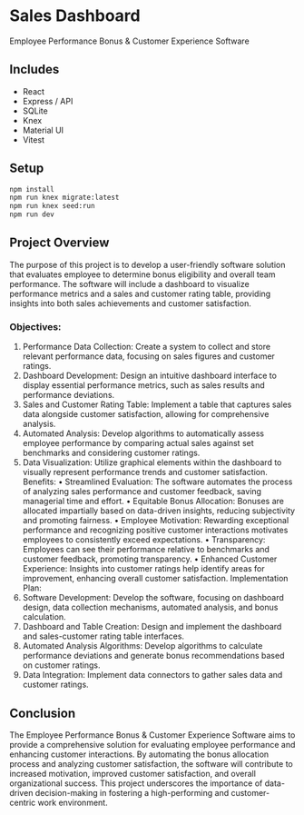 # Sales Dashboard

Employee Performance Bonus & Customer Experience Software

## Includes
- React
- Express / API
- SQLite
- Knex
- Material UI
- Vitest

## Setup
```sh
npm install
npm run knex migrate:latest
npm run knex seed:run
npm run dev
```

## Project Overview
The purpose of this project is to develop a user-friendly software solution that evaluates employee to determine bonus eligibility and overall team performance. The software will include a dashboard to visualize performance metrics and a sales and customer rating table, providing insights into both sales achievements and customer satisfaction.

### Objectives:
1.	Performance Data Collection: Create a system to collect and store relevant performance data, focusing on sales figures and customer ratings.
2.	Dashboard Development: Design an intuitive dashboard interface to display essential performance metrics, such as sales results and performance deviations.
3.	Sales and Customer Rating Table: Implement a table that captures sales data alongside customer satisfaction, allowing for comprehensive analysis.
4.	Automated Analysis: Develop algorithms to automatically assess employee performance by comparing actual sales against set benchmarks and considering customer ratings.
5.	Data Visualization: Utilize graphical elements within the dashboard to visually represent performance trends and customer satisfaction.
Benefits:
•	Streamlined Evaluation: The software automates the process of analyzing sales performance and customer feedback, saving managerial time and effort.
•	Equitable Bonus Allocation: Bonuses are allocated impartially based on data-driven insights, reducing subjectivity and promoting fairness.
•	Employee Motivation: Rewarding exceptional performance and recognizing positive customer interactions motivates employees to consistently exceed expectations.
•	Transparency: Employees can see their performance relative to benchmarks and customer feedback, promoting transparency.
•	Enhanced Customer Experience: Insights into customer ratings help identify areas for improvement, enhancing overall customer satisfaction.
Implementation Plan:
1.	Software Development: Develop the software, focusing on dashboard design, data collection mechanisms, automated analysis, and bonus calculation.
2.	Dashboard and Table Creation: Design and implement the dashboard and sales-customer rating table interfaces.
3.	Automated Analysis Algorithms: Develop algorithms to calculate performance deviations and generate bonus recommendations based on customer ratings.
4.	Data Integration: Implement data connectors to gather sales data and customer ratings.

## Conclusion
The Employee Performance Bonus & Customer Experience Software aims to provide a comprehensive solution for evaluating employee performance and enhancing customer interactions. By automating the bonus allocation process and analyzing customer satisfaction, the software will contribute to increased motivation, improved customer satisfaction, and overall organizational success. This project underscores the importance of data-driven decision-making in fostering a high-performing and customer-centric work environment.
